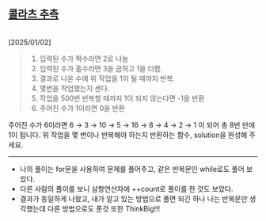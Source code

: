 ## [콜라츠 추측](https://school.programmers.co.kr/learn/courses/30/lessons/12943)

<Br>
[2025/01/02]

> 1.  입력된 수가 짝수라면 2로 나눔
> 2.  입력된 수가 홀수라면 3을 곱하고 1을 더함.
> 3.  결과로 나온 수에 위 작업을 1이 될 때까지 반복.
> 4.  몇번을 작업했는지 센다.
> 5.  작업을 500번 반복할 때까지 1이 되지 않는다면 -1을 반환
> 6.  주어진 수가 1이라면 0을 반환

주어진 수가 6이라면 6 → 3 → 10 → 5 → 16 → 8 → 4 → 2 → 1 이 되어 총 8번 만에 1이 됩니다. 위 작업을 몇 번이나 반복해야 하는지 반환하는 함수, solution을 완성해 주세요.

---

- 나의 풀이는 for문을 사용하여 문제를 풀어주고, 같은 반복문인 while로도 풀어 보았다.
- 다른 사람의 풀이를 보니 삼항연산자에 ++count로 풀이를 한 것도 보았다.
- 결과가 동일하게 나왔고, 내가 알고 있는 방법으로 풀면 되긴 하나 나는 반복문만 생각했는데 다른 방법으로도 푼것 또한 ThinkBig!!!
